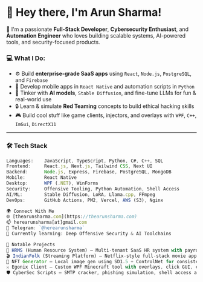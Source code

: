 # 👋 Hey there, I'm Arun Sharma!

🚀 I'm a passionate **Full-Stack Developer**, **Cybersecurity Enthusiast**, and **Automation Engineer** who loves building scalable systems, AI-powered tools, and security-focused products.

### 💻 What I Do:
- ⚙️ Build **enterprise-grade SaaS apps** using `React`, `Node.js`, `PostgreSQL`, and `Firebase`
- 📲 Develop mobile apps in `React Native` and automation scripts in `Python`
- 🧠 Tinker with **AI models**, `Stable Diffusion`, and fine-tune LLMs for fun & real-world use
- 🔒 Learn & simulate **Red Teaming** concepts to build ethical hacking skills
- 🎮 Build cool stuff like game clients, injectors, and overlays with `WPF`, `C++`, `ImGui`, `DirectX11`

---

### 🛠️ Tech Stack
```js
Languages:    JavaScript, TypeScript, Python, C#, C++, SQL  
Frontend:     React.js, Next.js, Tailwind CSS, Next UI  
Backend:      Node.js, Express, Firebase, PostgreSQL, MongoDB  
Mobile:       React Native  
Desktop:      WPF (.NET), WinForms  
Security:     Offensive Tooling, Python Automation, Shell Access  
AI/ML:        Stable Diffusion, LoRA, Llama.cpp, FFmpeg  
DevOps:       GitHub Actions, PM2, Vercel, AWS (S3), Nginx  

🌍 Connect With Me
🌐 [thearunsharma.com](https://thearunsharma.com)
📫 herearunsharma[at]gmail.com
💬 Telegram: `@herearunsharma`
🧠 Currently learning: Deep Offensive Security & AI Toolchains

📂 Notable Projects
🧾 HRMS (Human Resource System) – Multi-tenant SaaS HR system with payroll & attendance
🎬 IndianFolk (Streaming Platform) – Netflix-style full-stack movie app using React + Node
🎨 NFT Generator – Local image gen using SD1.5 + ControlNet for consistent trait-based NFTs
⚔️ Egonix Client – Custom WPF Minecraft tool with overlays, click GUI, config system
🛡️ CyberSec Scripts – SMTP cracker, phishing simulation, shell access automation
